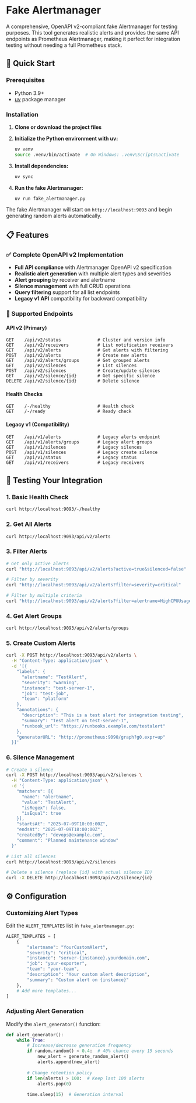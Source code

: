 # Fake Alertmanager

A comprehensive, OpenAPI v2-compliant fake Alertmanager for testing purposes. This tool generates realistic alerts and provides the same API endpoints as Prometheus Alertmanager, making it perfect for integration testing without needing a full Prometheus stack.

## 🚀 Quick Start

### Prerequisites

- Python 3.9+
- [uv](https://github.com/astral-sh/uv) package manager

### Installation

1. **Clone or download the project files**
2. **Initialize the Python environment with uv:**
   ```bash
   uv venv
   source .venv/bin/activate  # On Windows: .venv\Scripts\activate
   ```

3. **Install dependencies:**
   ```bash
   uv sync
   ```

4. **Run the fake Alertmanager:**
   ```bash
   uv run fake_alertmanager.py
   ```

The fake Alertmanager will start on `http://localhost:9093` and begin generating random alerts automatically.

## 📋 Features

### ✅ Complete OpenAPI v2 Implementation
- **Full API compliance** with Alertmanager OpenAPI v2 specification
- **Realistic alert generation** with multiple alert types and severities
- **Alert grouping** by receiver and alertname
- **Silence management** with full CRUD operations
- **Query filtering** support for all list endpoints
- **Legacy v1 API** compatibility for backward compatibility

### 🎯 Supported Endpoints

#### API v2 (Primary)
```
GET    /api/v2/status              # Cluster and version info
GET    /api/v2/receivers           # List notification receivers
GET    /api/v2/alerts              # Get alerts with filtering
POST   /api/v2/alerts              # Create new alerts
GET    /api/v2/alerts/groups       # Get grouped alerts
GET    /api/v2/silences            # List silences
POST   /api/v2/silences            # Create/update silences
GET    /api/v2/silence/{id}        # Get specific silence
DELETE /api/v2/silence/{id}        # Delete silence
```

#### Health Checks
```
GET    /-/healthy                  # Health check
GET    /-/ready                    # Ready check
```

#### Legacy v1 (Compatibility)
```
GET    /api/v1/alerts              # Legacy alerts endpoint
GET    /api/v1/alerts/groups       # Legacy alert groups
GET    /api/v1/silences            # Legacy silences
POST   /api/v1/silences            # Legacy create silence
GET    /api/v1/status              # Legacy status
GET    /api/v1/receivers           # Legacy receivers
```

## 🧪 Testing Your Integration

### 1. Basic Health Check
```bash
curl http://localhost:9093/-/healthy
```

### 2. Get All Alerts
```bash
curl http://localhost:9093/api/v2/alerts
```

### 3. Filter Alerts
```bash
# Get only active alerts
curl "http://localhost:9093/api/v2/alerts?active=true&silenced=false"

# Filter by severity
curl "http://localhost:9093/api/v2/alerts?filter=severity=critical"

# Filter by multiple criteria
curl "http://localhost:9093/api/v2/alerts?filter=alertname=HighCPUUsage&filter=team=infrastructure"
```

### 4. Get Alert Groups
```bash
curl http://localhost:9093/api/v2/alerts/groups
```

### 5. Create Custom Alerts
```bash
curl -X POST http://localhost:9093/api/v2/alerts \
  -H "Content-Type: application/json" \
  -d '[{
    "labels": {
      "alertname": "TestAlert",
      "severity": "warning",
      "instance": "test-server-1",
      "job": "test-job",
      "team": "platform"
    },
    "annotations": {
      "description": "This is a test alert for integration testing",
      "summary": "Test alert on test-server-1",
      "runbook_url": "https://runbooks.example.com/testalert"
    },
    "generatorURL": "http://prometheus:9090/graph?g0.expr=up"
  }]'
```

### 6. Silence Management
```bash
# Create a silence
curl -X POST http://localhost:9093/api/v2/silences \
  -H "Content-Type: application/json" \
  -d '{
    "matchers": [{
      "name": "alertname",
      "value": "TestAlert",
      "isRegex": false,
      "isEqual": true
    }],
    "startsAt": "2025-07-09T10:00:00Z",
    "endsAt": "2025-07-09T18:00:00Z",
    "createdBy": "devops@example.com",
    "comment": "Planned maintenance window"
  }'

# List all silences
curl http://localhost:9093/api/v2/silences

# Delete a silence (replace {id} with actual silence ID)
curl -X DELETE http://localhost:9093/api/v2/silence/{id}
```

## ⚙️ Configuration

### Customizing Alert Types

Edit the `ALERT_TEMPLATES` list in `fake_alertmanager.py`:

```python
ALERT_TEMPLATES = [
    {
        "alertname": "YourCustomAlert",
        "severity": "critical",
        "instance": "server-{instance}.yourdomain.com",
        "job": "your-exporter",
        "team": "your-team",
        "description": "Your custom alert description",
        "summary": "Custom alert on {instance}"
    },
    # Add more templates...
]
```

### Adjusting Alert Generation

Modify the `alert_generator()` function:

```python
def alert_generator():
    while True:
        # Increase/decrease generation frequency
        if random.random() < 0.4:  # 40% chance every 15 seconds
            new_alert = generate_random_alert()
            alerts.append(new_alert)
        
        # Change retention policy
        if len(alerts) > 100:  # Keep last 100 alerts
            alerts.pop(0)
        
        time.sleep(15)  # Generation interval
```